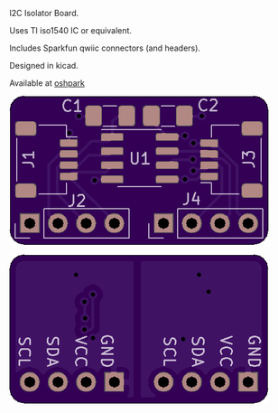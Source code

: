 I2C Isolator Board.  

Uses TI iso1540 IC or equivalent.

Includes Sparkfun qwiic connectors (and headers).

Designed in kicad.

Available at [oshpark](https://oshpark.com/shared_projects/gqwzSxCl)

![top](top.png "top")

![bottom](bottom.png "bottom")
